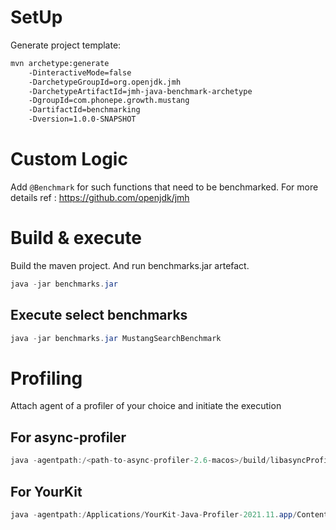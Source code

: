 # SetUp

Generate project template:

```sh 
mvn archetype:generate 
	-DinteractiveMode=false 
	-DarchetypeGroupId=org.openjdk.jmh 
	-DarchetypeArtifactId=jmh-java-benchmark-archetype 
	-DgroupId=com.phonepe.growth.mustang 
	-DartifactId=benchmarking 
	-Dversion=1.0.0-SNAPSHOT
```

# Custom Logic

Add `@Benchmark` for such functions that need to be benchmarked. For more details ref : https://github.com/openjdk/jmh


# Build & execute

Build the maven project. And run benchmarks.jar artefact.

```java
java -jar benchmarks.jar
```

## Execute select benchmarks

```java
java -jar benchmarks.jar MustangSearchBenchmark
```

# Profiling

Attach agent of a profiler of your choice and initiate the execution

## For async-profiler
 
```java
java -agentpath:/<path-to-async-profiler-2.6-macos>/build/libasyncProfiler.so=start,event=cpu,file=profile.html -jar benchmarks.jar
```

## For YourKit

```java
java -agentpath:/Applications/YourKit-Java-Profiler-2021.11.app/Contents/Resources/bin/mac/libyjpagent.dylib=delay=10000,listen=all -jar benchmarks.jar
```

